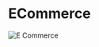 # ECommerce
![E Commerce](https://user-images.githubusercontent.com/42841257/114024277-0c16af00-989e-11eb-9095-4aff1c3b65ae.png)

